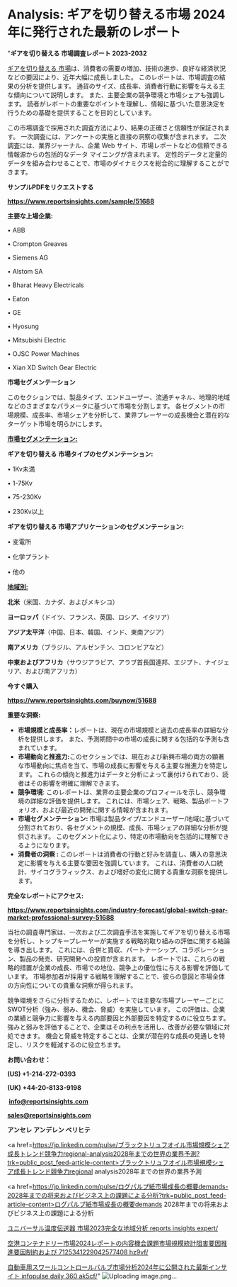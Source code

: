 # Analysis: ギアを切り替える市場 2024 年に発行された最新のレポート

  "<strong>ギアを切り替える 市場調査レポート 2023-2032</strong>

<a href=https://www.reportsinsights.com/sample/51688>ギアを切り替える 市場</a>は、消費者の需要の増加、技術の進歩、良好な経済状況などの要因により、近年大幅に成長しました。 このレポートは、市場調査の結果の分析を提供します。 通貨のサイズ、成長率、消費者行動に影響を与える主な傾向について説明します。 また、主要企業の競争環境と市場シェアも強調します。 読者がレポートの重要なポイントを理解し、情報に基づいた意思決定を行うための基礎を提供することを目的としています。

この市場調査で採用された調査方法により、結果の正確さと信頼性が保証されます。 一次調査には、アンケートの実施と直接の洞察の収集が含まれます。 二次調査には、業界ジャーナル、企業 Web サイト、市場レポートなどの信頼できる情報源からの包括的なデータ マイニングが含まれます。 定性的データと定量的データを組み合わせることで、市場のダイナミクスを総合的に理解することができます。

<strong><b>サンプルPDFをリクエストする</b></strong>

<a href=https://www.reportsinsights.com/sample/51688><strong><u>https://www.reportsinsights.com/sample/51688</u></strong></a>

<strong>主要な上場企業:</strong>

• ABB

• Crompton Greaves

• Siemens AG

• Alstom SA

• Bharat Heavy Electricals

• Eaton

• GE

• Hyosung

• Mitsubishi Electric

• OJSC Power Machines

• Xian XD Switch Gear Electric

<strong>市場セグメンテーション</strong>

このセクションでは、製品タイプ、エンドユーザー、流通チャネル、地理的地域などのさまざまなパラメータに基づいて市場を分割します。 各セグメントの市場規模、成長率、市場シェアを分析して、業界プレーヤーの成長機会と潜在的なターゲット市場を明らかにします。

<strong><u>市場セグメンテーション</u></strong><strong><u>:</u></strong>

<strong>ギアを切り替える 市場タイプのセグメンテーション:</strong>

• 1Kv未満

• 1-75Kv

• 75-230Kv

• 230Kv以上

<strong>ギアを切り替える 市場アプリケーションのセグメンテーション:</strong>

• 変電所

• 化学プラント

• 他の

<strong><u>地域別</u></strong><strong><u>:</u></strong>

<strong>北米</strong>（米国、カナダ、およびメキシコ）

<strong>ヨーロッパ</strong>（ドイツ、フランス、英国、ロシア、イタリア）

<strong>アジア太平洋</strong>（中国、日本、韓国、インド、東南アジア）

<strong>南アメリカ</strong>（ブラジル、アルゼンチン、コロンビアなど）

<strong>中東およびアフリカ</strong>（サウジアラビア、アラブ首長国連邦、エジプト、ナイジェリア、および南アフリカ）

<strong>今すぐ購入</strong>

<a href=https://www.reportsinsights.com/buynow/51688><strong><u>https://www.reportsinsights.com/buynow/51688</u></strong></a>

<strong>重要な洞察:</strong>
<ul>
  <li><strong>市場規模と成長率：</strong>レポートは、現在の市場規模と過去の成長率の詳細な分析を提供します。 また、予測期間中の市場の成長に関する包括的な予測も含まれています。</li>
  <li><strong>市場動向と推進力:</strong>このセクションでは、現在および新興市場の両方の顕著な市場動向に焦点を当て、市場の成長に影響を与える主要な推進力を特定します。 これらの傾向と推進力はデータと分析によって裏付けられており、読者はその影響を明確に理解できます。</li>
  <li><strong>競争環境</strong>: このレポートは、業界の主要企業のプロフィールを示し、競争環境の詳細な評価を提供します。 これには、市場シェア、戦略、製品ポートフォリオ、および最近の開発に関する情報が含まれます。</li>
  <li><strong>市場セグメンテーション: </strong>市場は製品タイプ/エンドユーザー/地域に基づいて分割されており、各セグメントの規模、成長、市場シェアの詳細な分析が提供されます。 このセグメント化により、特定の市場動向を包括的に理解できるようになります。</li>
  <li><strong>消費者の洞察 : </strong>このレポートは消費者の行動と好みを調査し、購入の意思決定に影響を与える主要な要因を強調しています。 これは、消費者の人口統計、サイコグラフィックス、および嗜好の変化に関する貴重な洞察を提供します。</li>
</ul>
<strong>完全なレポートにアクセス:</strong>

<a href=https://www.reportsinsights.com/industry-forecast/global-switch-gear-market-professional-survey-51688><strong><u><b>https://www.reportsinsights.com/industry-forecast/global-switch-gear-market-professional-survey-51688</b></u></strong></a>

当社の調査専門家は、一次および二次調査手法を実施してギアを切り替える市場を分析し、トップキープレーヤーが実施する戦略的取り組みの評価に関する結論を導き出します。 これには、合併と買収、パートナーシップ、コラボレーション、製品の発売、研究開発への投資が含まれます。 レポートでは、これらの戦略的措置が企業の成長、市場での地位、競争上の優位性に与える影響を評価しています。 市場参加者が採用する戦略を理解することで、彼らの意図と市場全体の方向性についての貴重な洞察が得られます。

競争環境をさらに分析するために、レポートでは主要な市場プレーヤーごとにSWOT分析（強み、弱み、機会、脅威）を実施しています。 この評価は、企業の業績と競争力に影響を与える内部要因と外部要因を特定するのに役立ちます。 強みと弱みを評価することで、企業はその利点を活用し、改善が必要な領域に対処できます。 機会と脅威を特定することは、企業が潜在的な成長の見通しを特定し、リスクを軽減するのに役立ちます。

<strong>お問い合わせ：</strong>

<strong>(US) +1-214-272-0393</strong>

<strong>(UK) +44-20-8133-9198</strong>

<strong> </strong><a href=info@reportsinsights.com><strong><u>info@reportsinsights.com</u></strong></a>

<a href=sales@reportsinsights.com><strong><u>sales@reportsinsights.com</u></strong></a>

<strong>アンセレ アンデレン ベリヒテ</strong>

<a href=https://jp.linkedin.com/pulse/ブラックトリュフオイル市場規模シェア成長トレンド競争力regional-analysis2028年までの世界の業界予測?trk=public_post_feed-article-content>ブラックトリュフオイル市場規模シェア成長トレンド競争力regional analysis2028年までの世界の業界予測</a>

<a href=https://jp.linkedin.com/pulse/ログパルプ紙市場成長の概要demands-2028年までの将来およびビジネス上の課題による分析?trk=public_post_feed-article-content>ログパルプ紙市場成長の概要demands 2028年までの将来およびビジネス上の課題による分析</a>

<a href=https://www.linkedin.com/pulse/ユニバーサル温度伝送器-市場2023完全な地域分析-reports-insights-expert/>ユニバーサル温度伝送器 市場2023完全な地域分析 reports insights expert/</a>

<a href=https://www.linkedin.com/pulse/空港コンテナドリー市場2024レポートの内容機会課題市場規模統計阻害要因推進要因制約および-7125341229042577408-hz9vf/>空港コンテナドリー市場2024レポートの内容機会課題市場規模統計阻害要因推進要因制約および 7125341229042577408 hz9vf/</a>

<a href=https://www.linkedin.com/pulse/自動車用スワールコントロールバルブ市場分析2024年に公開された最新インサイト-infopulse-daily-360-ak5cf/>自動車用スワールコントロールバルブ市場分析2024年に公開された最新インサイト infopulse daily 360 ak5cf/</a>"
![Uploading image.png…]()

